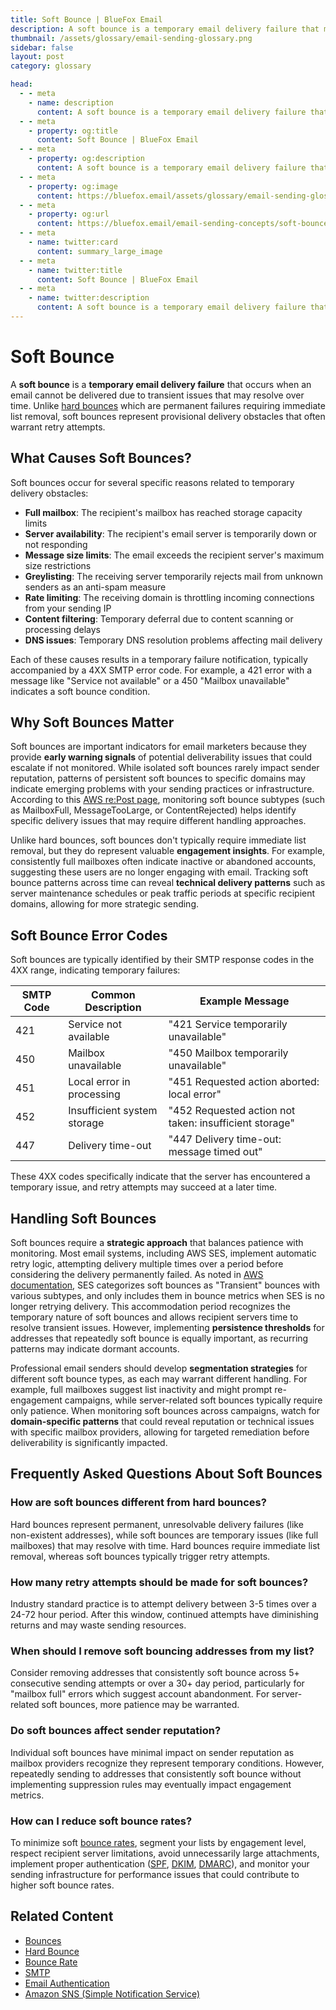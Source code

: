 ```yaml
---
title: Soft Bounce | BlueFox Email
description: A soft bounce is a temporary email delivery failure that may resolve with time, often due to full mailboxes, server issues, or message size limits.
thumbnail: /assets/glossary/email-sending-glossary.png
sidebar: false
layout: post
category: glossary

head:
  - - meta
    - name: description
      content: A soft bounce is a temporary email delivery failure that may resolve with time, often due to full mailboxes, server issues, or message size limits.
  - - meta
    - property: og:title
      content: Soft Bounce | BlueFox Email
  - - meta
    - property: og:description
      content: A soft bounce is a temporary email delivery failure that may resolve with time, often due to full mailboxes, server issues, or message size limits.
  - - meta
    - property: og:image
      content: https://bluefox.email/assets/glossary/email-sending-glossary.png
  - - meta
    - property: og:url
      content: https://bluefox.email/email-sending-concepts/soft-bounce
  - - meta
    - name: twitter:card
      content: summary_large_image
  - - meta
    - name: twitter:title
      content: Soft Bounce | BlueFox Email
  - - meta
    - name: twitter:description
      content: A soft bounce is a temporary email delivery failure that may resolve with time, often due to full mailboxes, server issues, or message size limits.
---
```


# Soft Bounce

A **soft bounce** is a **temporary email delivery failure** that occurs when an email cannot be delivered due to transient issues that may resolve over time. Unlike [hard bounces](/email-sending-concepts/hard-bounce) which are permanent failures requiring immediate list removal, soft bounces represent provisional delivery obstacles that often warrant retry attempts.

## What Causes Soft Bounces?

Soft bounces occur for several specific reasons related to temporary delivery obstacles:

- **Full mailbox**: The recipient's mailbox has reached storage capacity limits
- **Server availability**: The recipient's email server is temporarily down or not responding
- **Message size limits**: The email exceeds the recipient server's maximum size restrictions
- **Greylisting**: The receiving server temporarily rejects mail from unknown senders as an anti-spam measure
- **Rate limiting**: The receiving domain is throttling incoming connections from your sending IP
- **Content filtering**: Temporary deferral due to content scanning or processing delays
- **DNS issues**: Temporary DNS resolution problems affecting mail delivery

Each of these causes results in a temporary failure notification, typically accompanied by a 4XX SMTP error code. For example, a 421 error with a message like "Service not available" or a 450 "Mailbox unavailable" indicates a soft bounce condition.

## Why Soft Bounces Matter

Soft bounces are important indicators for email marketers because they provide **early warning signals** of potential deliverability issues that could escalate if not monitored. While isolated soft bounces rarely impact sender reputation, patterns of persistent soft bounces to specific domains may indicate emerging problems with your sending practices or infrastructure. According to this [AWS re:Post page](https://repost.aws/knowledge-center/ses-understand-soft-bounces), monitoring soft bounce subtypes (such as MailboxFull, MessageTooLarge, or ContentRejected) helps identify specific delivery issues that may require different handling approaches.

Unlike hard bounces, soft bounces don't typically require immediate list removal, but they do represent valuable **engagement insights**. For example, consistently full mailboxes often indicate inactive or abandoned accounts, suggesting these users are no longer engaging with email. Tracking soft bounce patterns across time can reveal **technical delivery patterns** such as server maintenance schedules or peak traffic periods at specific recipient domains, allowing for more strategic sending.

## Soft Bounce Error Codes

Soft bounces are typically identified by their SMTP response codes in the 4XX range, indicating temporary failures:

| SMTP Code | Common Description          | Example Message                                        |
| --------- | --------------------------- | ------------------------------------------------------ |
| 421       | Service not available       | "421 Service temporarily unavailable"                  |
| 450       | Mailbox unavailable         | "450 Mailbox temporarily unavailable"                  |
| 451       | Local error in processing   | "451 Requested action aborted: local error"            |
| 452       | Insufficient system storage | "452 Requested action not taken: insufficient storage" |
| 447       | Delivery time-out           | "447 Delivery time-out: message timed out"             |

These 4XX codes specifically indicate that the server has encountered a temporary issue, and retry attempts may succeed at a later time.

## Handling Soft Bounces

Soft bounces require a **strategic approach** that balances patience with monitoring. Most email systems, including AWS SES, implement automatic retry logic, attempting delivery multiple times over a period before considering the delivery permanently failed. As noted in [AWS documentation](https://docs.aws.amazon.com/ses/latest/dg/monitor-sending-activity.html), SES categorizes soft bounces as "Transient" bounces with various subtypes, and only includes them in bounce metrics when SES is no longer retrying delivery. This accommodation period recognizes the temporary nature of soft bounces and allows recipient servers time to resolve transient issues. However, implementing **persistence thresholds** for addresses that repeatedly soft bounce is equally important, as recurring patterns may indicate dormant accounts.

Professional email senders should develop **segmentation strategies** for different soft bounce types, as each may warrant different handling. For example, full mailboxes suggest list inactivity and might prompt re-engagement campaigns, while server-related soft bounces typically require only patience. When monitoring soft bounces across campaigns, watch for **domain-specific patterns** that could reveal reputation or technical issues with specific mailbox providers, allowing for targeted remediation before deliverability is significantly impacted.

## Frequently Asked Questions About Soft Bounces

### How are soft bounces different from hard bounces?

Hard bounces represent permanent, unresolvable delivery failures (like non-existent addresses), while soft bounces are temporary issues (like full mailboxes) that may resolve with time. Hard bounces require immediate list removal, whereas soft bounces typically trigger retry attempts.

### How many retry attempts should be made for soft bounces?

Industry standard practice is to attempt delivery between 3-5 times over a 24-72 hour period. After this window, continued attempts have diminishing returns and may waste sending resources.

### When should I remove soft bouncing addresses from my list?

Consider removing addresses that consistently soft bounce across 5+ consecutive sending attempts or over a 30+ day period, particularly for "mailbox full" errors which suggest account abandonment. For server-related soft bounces, more patience may be warranted.

### Do soft bounces affect sender reputation?

Individual soft bounces have minimal impact on sender reputation as mailbox providers recognize they represent temporary conditions. However, repeatedly sending to addresses that consistently soft bounce without implementing suppression rules may eventually impact engagement metrics.

### How can I reduce soft bounce rates?

To minimize soft [bounce rates](/email-sending-concepts/bounce-rate.md), segment your lists by engagement level, respect recipient server limitations, avoid unnecessarily large attachments, implement proper authentication ([SPF](/email-sending-concepts/spf.md), [DKIM](/email-sending-concepts/dkim.md), [DMARC](/email-sending-concepts/dmarc.md)), and monitor your sending infrastructure for performance issues that could contribute to higher soft bounce rates.

## Related Content

- [Bounces](/email-sending-concepts/bounces)
- [Hard Bounce](/email-sending-concepts/hard-bounce)
- [Bounce Rate](/email-sending-concepts/bounce-rate)
- [SMTP](/email-sending-concepts/smtp)
- [Email Authentication](/email-sending-concepts/email-authentication)
- [Amazon SNS (Simple Notification Service)](/aws-concepts/aws-sns)

<GlossaryCTA />
